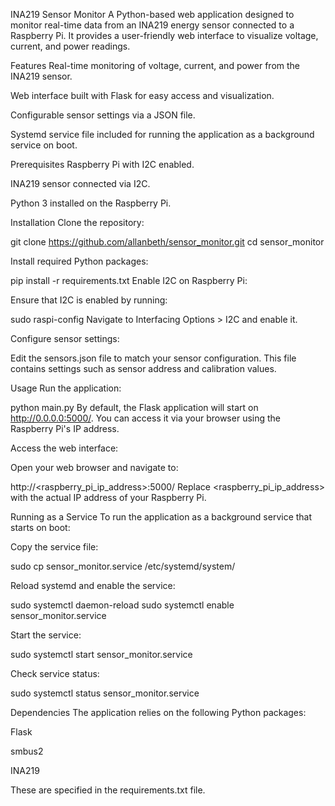INA219 Sensor Monitor
A Python-based web application designed to monitor real-time data from an INA219 energy sensor connected to a Raspberry Pi. It provides a user-friendly web interface to visualize voltage, current, and power readings.

Features
Real-time monitoring of voltage, current, and power from the INA219 sensor.

Web interface built with Flask for easy access and visualization.

Configurable sensor settings via a JSON file.

Systemd service file included for running the application as a background service on boot.

Prerequisites
Raspberry Pi with I2C enabled.

INA219 sensor connected via I2C.

Python 3 installed on the Raspberry Pi.

Installation
Clone the repository:

git clone https://github.com/allanbeth/sensor_monitor.git
cd sensor_monitor


Install required Python packages:

pip install -r requirements.txt
Enable I2C on Raspberry Pi:

Ensure that I2C is enabled by running:

sudo raspi-config
Navigate to Interfacing Options > I2C and enable it.

Configure sensor settings:

Edit the sensors.json file to match your sensor configuration. This file contains settings such as sensor address and calibration values.

Usage
Run the application:

python main.py
By default, the Flask application will start on http://0.0.0.0:5000/. You can access it via your browser using the Raspberry Pi's IP address.

Access the web interface:

Open your web browser and navigate to:

http://<raspberry_pi_ip_address>:5000/
Replace <raspberry_pi_ip_address> with the actual IP address of your Raspberry Pi.

Running as a Service
To run the application as a background service that starts on boot:

Copy the service file:

sudo cp sensor_monitor.service /etc/systemd/system/


Reload systemd and enable the service:

sudo systemctl daemon-reload
sudo systemctl enable sensor_monitor.service

Start the service:

sudo systemctl start sensor_monitor.service


Check service status:

sudo systemctl status sensor_monitor.service



Dependencies
The application relies on the following Python packages:

Flask

smbus2

INA219

These are specified in the requirements.txt file.

